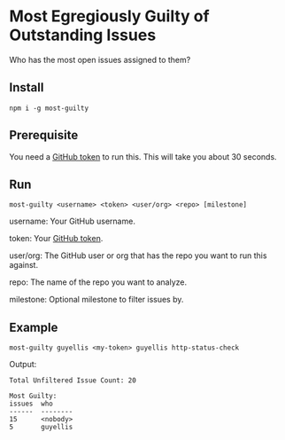 # Most Egregiously Guilty of Outstanding Issues

Who has the most open issues assigned to them?

## Install

`npm i -g most-guilty`

## Prerequisite

You need a [GitHub token](https://help.github.com/articles/creating-an-access-token-for-command-line-use/) to run this. This will take you about 30 seconds.

## Run

`most-guilty <username> <token> <user/org> <repo> [milestone]`

username: Your GitHub username.

token: Your [GitHub token](https://help.github.com/articles/creating-an-access-token-for-command-line-use/).

user/org: The GitHub user or org that has the repo you want to run this against.

repo: The name of the repo you want to analyze.

milestone: Optional milestone to filter issues by.

## Example

`most-guilty guyellis <my-token> guyellis http-status-check`

Output:

```
Total Unfiltered Issue Count: 20

Most Guilty:
issues  who     
------  --------
15      <nobody>
5       guyellis
```
